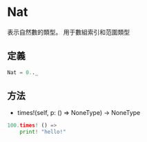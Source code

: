 # Nat

表示自然數的類型。 用于數組索引和范圍類型

## 定義

```python
Nat = 0.._
```

## 方法

* times!(self, p: () => NoneType) -> NoneType

```python
100.times! () =>
    print! "hello!"
```
